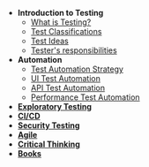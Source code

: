 - **Introduction to Testing**
  - [What is Testing?](/introduction/what-is-testing.md)
  - [Test Classifications](/introduction/test-classification.md)
  - [Test Ideas](/introduction/test-ideas.md)
  - [Tester's responsibilities](/introduction/testers-responsibilities.md)
- **Automation**
  - [Test Automation Strategy](/automation/test-automation-strategy.md)
  - [UI Test Automation](/automation/ui-test-automation.md)
  - [API Test Automation](/automation/api-test-automation.md)
  - [Performance Test Automation](/automation/performance-test-automation.md)
- [**Exploratory Testing**](/others/exploratory-testing.md)
- [**CI/CD**](/cicd/introduction-to-cicd.md)
- [**Security Testing**](/others/security-testing.md)
- [**Agile**](/agile/agile-introduction.md)
- [**Critical Thinking**](/others/critical-thinking.md)
- [**Books**](/others/books.md)
